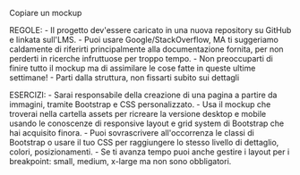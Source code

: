 Copiare un mockup

REGOLE:
    - II progetto dev'essere caricato in una nuova repository su GitHub e linkata sull'LMS.
    - Puoi usare Google/StackOverflow, MA ti suggeriamo caldamente di riferirti principalmente alla documentazione fornita, per non perderti in ricerche infruttuose per troppo tempo.
    - Non preoccuparti di finire tutto il mockup ma di assimilare le cose fatte in queste ultime settimane!
    - Parti dalla struttura, non fissarti subito sui dettagli

ESERCIZI:
    - Sarai responsabile della creazione di una pagina a partire da immagini, tramite Bootstrap e CSS personalizzato.
    - Usa il mockup che troverai nella cartella assets per ricreare la versione desktop e mobile usando le conoscenze di responsive layout e grid system di Bootstrap che hai acquisito finora.
    - Puoi sovrascrivere all'occorrenza le classi di Bootstrap o usare il tuo CSS per raggiungere lo stesso livello di dettaglio, colori, posizionamenti.
    - Se ti avanza tempo puoi anche gestire i layout per i breakpoint: small, medium, x-large ma non sono obbligatori.